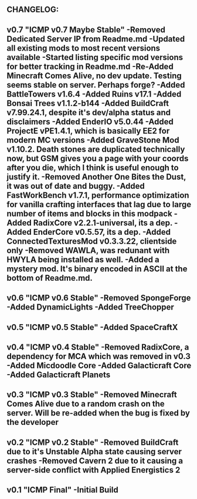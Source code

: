 CHANGELOG:
-----------------------------------------------------------------------------------------
v0.7 "ICMP v0.7 Maybe Stable"
-Removed Dedicated Server IP from Readme.md
-Updated all existing mods to most recent versions available
-Started listing specific mod versions for better tracking in Readme.md
-Re-Added Minecraft Comes Alive, no dev update. Testing seems stable on server. Perhaps forge?
-Added BattleTowers v1.6.4
-Added Ruins v17.1
-Added Bonsai Trees v1.1.2-b144
-Added BuildCraft v7.99.24.1, despite it's dev/alpha status and disclaimers
-Added EnderIO v5.0.44
-Added ProjectE vPE1.4.1, which is basically EE2 for modern MC versions
-Added GraveStone Mod v1.10.2. Death stones are duplicated technically now, but GSM gives you a page with your coords after you die, which I think is useful enough to justify it.
-Removed Another One Bites the Dust, it was out of date and buggy.
-Added FastWorkBench v1.7.1, performance optimization for vanilla crafting interfaces that lag due to large number of items and blocks in this modpack
-Added RadixCore v2.2.1-universal, its a dep.
-Added EnderCore v0.5.57, its a dep.
-Added ConnectedTexturesMod v0.3.3.22, clientside only
-Removed WAWLA, was redunant with HWYLA being installed as well.
-Added a mystery mod. It's binary encoded in ASCII at the bottom of Readme.md.
-----------------------------------------------------------------------------------------
v0.6 "ICMP v0.6 Stable"
-Removed SpongeForge
-Added DynamicLights
-Added TreeChopper
-----------------------------------------------------------------------------------------
v0.5 "ICMP v0.5 Stable"
-Added SpaceCraftX
-----------------------------------------------------------------------------------------
v0.4 "ICMP v0.4 Stable"
-Removed RadixCore, a dependency for MCA which was removed in v0.3
-Added Micdoodle Core
-Added Galacticraft Core
-Added Galacticraft Planets
-----------------------------------------------------------------------------------------
v0.3 "ICMP v0.3 Stable"
-Removed Minecraft Comes Alive due to a random crash on the server. Will be re-added when the bug is fixed by the developer
-----------------------------------------------------------------------------------------
v0.2 "ICMP v0.2 Stable"
-Removed BuildCraft due to it's Unstable Alpha state causing server crashes
-Removed Cavern 2 due to it causing a server-side conflict with Applied Energistics 2
-----------------------------------------------------------------------------------------
v0.1 "ICMP Final"
-Initial Build
-----------------------------------------------------------------------------------------